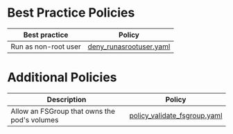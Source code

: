 # Best Practice Policies

| Best practice                                  | Policy
|------------------------------------------------|-----------------------------------------------------------------------|
| Run as non-root user              | [deny_runasrootuser.yaml](best_practices/deny_runasrootuser.yaml)                    |



# Additional Policies

| Description                                  | Policy
|------------------------------------------------|-----------------------------------------------------------------------|
| Allow an FSGroup that owns the pod's volumes             | [policy_validate_fsgroup.yaml](additional/policy_validate_fsgroup.yaml)                    |

